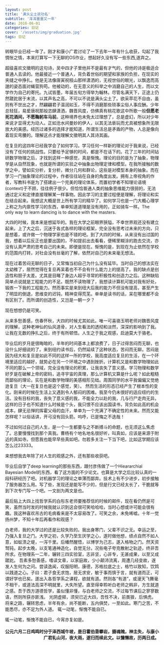 ```yaml
---
layout: post
title: '满头尘土说功名'
subtitle: '浑浑噩噩又一年'
date: 2018-06-01
categories: 日记 
cover: '/assets/img/graduation.jpg'
tags: 日记
---
```

转眼毕业已经一年了。刚才和康小广君讨论了一下去年一年有什么收获，勾起了我惆怅之情，本来打算写一下无聊的OS作业，想起好久没有写一些东西,遂弃之。

超级喜欢文徵明的这句诗，吴中四才子里他并不是最有才气的，但他的诗是极适合普通人去读的。他最接近一个普通人，背负着世俗的期望和家族的负担，在现实的夹缝之中挣扎。他是无法像唐寅祝枝山那样潇洒的，无视世俗的眼光，以飘逸而高邈的姿态面对蝇营狗苟。他被动的，在无意义的科举之中消磨自己的人生，而以文学作为自己的寄托。九试皆墨，年届五旬方得举为翰林。尽管名满天下，正途上仍然蹉跎居于末流，以其声名之高，不可以不说是满头尘土了。欲采苹花不自由，虽则有不世出之才，然翩翩君子温润如玉，不得不消磨那些琐事尘俗人事应酬。少年总轻狂，易爱唐祝那般恣肆潇洒，魏晋风度，仿佛真有桃花歌这中所歌一般**但愿老死花酒间，不愿鞠躬车马前**。这种境界也未免太过理想了，总是虚幻，所以对少年来说才显得尤为动人。正如沧水间曼妙的伊人，以其无法亵玩而尤具被想象所无限放大的美感。经历过诸多的选择才能知道，所谓生活总是矛盾的产物，人总是像向着现实弯腰的。理解这点才能理解文徵明其人其诗其画。

在复旦的这四年已经我学会了如何学习。学习任何一样新的理论对于我来说，已经没有了任何的挑战性。只要给予足够的时间，都是不在话下的。花了三年的时间钻研数学物理之后，才找到这样一种感觉，真是惭愧。理论的目的是为了抽象，物理学是从自然现象，也就是所谓的实验之中抽象出物理定律和模型。在我所接触的数学之中，譬如实分析，复分析，微分几何和群论，这些是对模型本身的抽象。而在学习一门抽象理论的过程中，作者往往站在自身的角度出发。拥有上帝视角的作者，写教科书是为了搭建出一个完美的理论体系，而置初学者不知理论语境(context)于不顾，往往例子很少。但恰恰普通人类的抽象思维能力很弱的，无法通过定义和定律直接理解某一样事物。因此学习的主要过程便是理解，将理论和实在结合起来。我想这大概是世上所有学习的精华了。如何学习也是一门大概心理学上称之为内禀性学习的东西，单单知道道理是没有用的，正如骑车一样。The only way to learn dancing is to dance with the masters.

大四的时候，我本来是想延毕的。我在大学之前眼界狭隘，不幸世界观还没有建立起来。上了大之后，沉迷于各式各样的理论框架，完全没有思考过未来的方向，只是想着，或许做一个物理学家也是不错的吧。到了大四的时候，从来没有出过国的我，想着以后反正也是要出国的，不如提前出去看看，便稀里糊涂的跑去交流，亦没有认真严肃的思考自己的未来。即便是现在。惭愧的是，到现在为止依然在学校的范围内打转，对社会没有丝毫的了解，依然对自己的未来毫无想法。

现在过着苦闷无聊的日子，又常悔当初自己为什么没有延毕。当时自己的想法实在太幼稚了，居然觉得在复旦再呆着也不不会有什么能力上的提高了。我的缺点是创造性和胆子太差。尤其是目睹了身边人超乎寻常的积极性和创造力之后。这种缺陷简单点说就是工程能力的不足。既然不读物理了，我想读计算机可能对我有好处，锻炼一下我的工程能力。然而事实是来到纽大后我的能力不但没有提高，甚至产生了明显的倒退，思维变的迟钝，精神变得荒芜。单单是读书的话，呆在哪里都不会有区别了。而所谓的创造性，又岂是一朝一夕？

现在想想仍是可笑。

从来多愁善感，伤春怀秋，大四的时候尤其如此。唯一可喜骆玉明老师对魏晋风度的理解，这种老神仙的仙风道骨，对人生看法的透彻和淡然，深深的影响到了我。让我在无数的挣扎之后，终于有所顿悟。人生之于我之观感，启迪莫大于骆老。

毕业后的岁月是很晦暗的，半年的时间基本上都浪费了，日子过得苦闷而无聊，也没什么好细说的了。来到纽约读书后，仍然延续了这种状态，苦闷而无聊。苦闷是因为纽大和复旦是如此不同的这样一所的学校，我高度适应复旦的生活，在一个环境里适应的越好，就势必在另一个环境之中遇到挫折。计算机又是和数学物理如此不同的那么一个领域，完全没有理论的积累，让我丧失了意义感。学习物理和数学好歹是在破解上帝的密码，追寻宇宙的真理，那么计算机又算是什么呢？如此粗糙而鄙俗的理论，实在是和数学物理的美感相形见绌。周围同学的水平我偏偏又觉绝逊复旦（大一在复旦也是这个感觉，笑）。 然而生活的形态已经产生了根本性的变化。刚来的时候在生活上又遇到令人郁闷的困难。我至今仍未很好的适应纽约的生活。没有目标的我，丧失了意义感的我，不能全力以赴的我，几与行尸走肉无异。这样的日子也不知道什么时候是个头，我只恨不应该出国读书，背负如此高的机会成本，肆无忌惮的挥霍父母的血汗，单单为一个充满了不确定性的未来。然而又能怎样呢？以俗话讲，开弓没有回头箭。呜呼，已是悔之不迭哉！

不过如何过自己的人生，是一个一生都要与之不断搏斗的命题，也无须这么焦虑了。总要慢慢找到那个真我。曹杨有个地名地名很好听，叫真如，应该是来源于附近的真如寺。但愿我也能早早些真如吧。勿若多关注一下当下吧，比如这学期应该怎么过23333。

来想想我去年除了对人生的观感之外，还有那些收获吧。

毕业后自学了deep learning的那些东西，跟付彦伟做了一个Hieararchial Bayesian Model的东西，看了这方面的不少论文。也算是大学之后比较认真的一段科研经历了吧。对机器学习的理论之单薄而鄙弃。技术上有不少进步，初步接触了服务器怎么用。写了些，发现还是能写不少的，但是行文已经太长了，干脆就等到下次专门写一个吧。一文剖为两文是也。

最后贴上大四上找哲学系的白彤东老师要推荐信的时候的邮件，现在看仍然是可笑，虽然当时发的时候我就认识到这会很可笑哈哈哈，当时心想或许可能会很有趣。我这种喜欢吊古的毛病看来是不太容易改了。可笑之余，未免唏嘘。十年一觉扬州梦，不知十年后再看作和观感？

  白老师，我的大学过的还是比较失败的。我出身寒门，父辈不识之无。幸运之至，乃强入复旦之门。大学之初，久学乃至生厌学之心，遂时做他想，绩点自然不如人意，如蚁溃之堤，一泻千里。后幡然醒悟，以博学为己志，遂入格物之门。然天资驽钝，起步太晚，以支笔通神造化，自觉无分。况些电子夸克散射之轨迹，终非吾所求。在物理系一二年，辗转三四实验室，志非坚，心非专，无甚成果，以至又成蹉跎。
  吾素多愁善感，嗜读文章，以家庭故，少小颠沛流离，周遭几经变故，遂发人生何为之问。尝读逸闻，叹服阳明，康德，苏格拉底之士，格竹以致知，饮鸩以践道之心。子曰：君子食无求饱，居无求安，敏于事而慎于言，就有道而正，可谓好学也已矣。遂出入各哲学系之课程，欲就有道。然则各“有道”，或漫天飞舞毫不相干，或道法高深不明就里，大失所望。直至得幸聆听白老师之韩非，方生就道之感。吾于西方道德哲学，虽似懂非懂，与白老师之交流，不过每节课后之寥寥数语，然则所获亦匪浅。
  光阴虚掷，须臾已近大四，吾性不决，前畏狼，后惧虎。将来之路，辗转思虑，半年有余，尚不能断，五内俱焚，一至如此。寒门之苦，不能悉尽，亦不足为外人道。
  辄一动笔，惭愧不能自已。
  
  辄一动笔，惭愧不能自已，今宵亦复如是。
<h4 style='text-align:right'>公元六月二日鸡鸣时分于泽西城牛坡，是日霍伯垦攀岩，摄魂魄，神主失，与康小广君轧山河，夜大雨，遂归而续此文。以慵懒故，历两日成。</h4>
